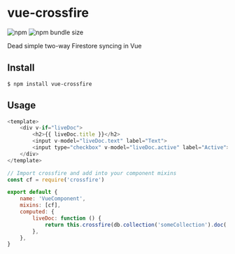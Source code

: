 # vue-crossfire

![npm](https://img.shields.io/npm/v/vue-crossfire)
![npm bundle size](https://img.shields.io/bundlephobia/min/vue-crossfire)

Dead simple two-way Firestore syncing in Vue

## Install

```
$ npm install vue-crossfire
```

## Usage

```js
<template>
	<div v-if="liveDoc">
		<h2>{{ liveDoc.title }}</h2>
		<input v-model="liveDoc.text" label="Text">
		<input type="checkbox" v-model="liveDoc.active" label="Active">
	</div>
</template>

// Import crossfire and add into your component mixins
const cf = require('crossfire')

export default {
	name: 'VueComponent',
	mixins: [cf],
	computed: {
		liveDoc: function () {
			return this.crossfire(db.collection('someCollection').doc('docID'))
		},
	},
}
```
